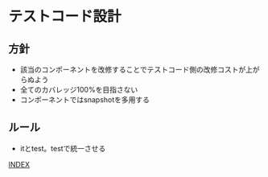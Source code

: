 # テストコード設計

## 方針

- 該当のコンポーネントを改修することでテストコード側の改修コストが上がらぬよう
- 全てのカバレッジ100%を目指さない
- コンポーネントではsnapshotを多用する

## ルール

- itとtest。testで統一させる

[INDEX](./index.md)
